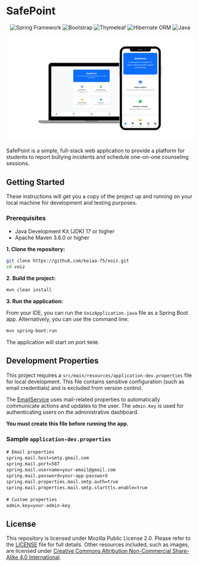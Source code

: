 # SafePoint

<p align="center">
    <img alt = "Spring Framework" src="https://img.shields.io/badge/spring-%236DB33F.svg?style=for-the-badge&logo=spring&logoColor=white"/>
    <img alt = "Bootstrap" src="https://img.shields.io/badge/bootstrap-%238511FA.svg?style=for-the-badge&logo=bootstrap&logoColor=white"/>
    <img alt = "Thymeleaf" src="https://img.shields.io/badge/Thymeleaf-%23005C0F.svg?style=for-the-badge&logo=Thymeleaf&logoColor=white"/>
    <img alt = "Hibernate ORM" src="https://img.shields.io/badge/Hibernate-59666C?style=for-the-badge&logo=Hibernate&logoColor=white"/>
    <img alt = "Java" src="https://img.shields.io/badge/java-%23ED8B00.svg?style=for-the-badge&logo=openjdk&logoColor=white"/>
</p>

![SafePoint app screenshot](screenshot.png)

SafePoint is a simple, full-stack web application to provide a platform for students to report bullying incidents and schedule one-on-one counseling sessions.

## Getting Started

These instructions will get you a copy of the project up and running on your local machine for development and testing purposes.

### Prerequisites

- Java Development Kit (JDK) 17 or higher
- Apache Maven 3.6.0 or higher

**1. Clone the repository:**

```sh
git clone https://github.com/keiaa-75/voiz.git
cd voiz
```

**2. Build the project:**

```sh
mvn clean install
```

**3. Run the application:**

From your IDE, you can run the `VoizApplication.java` file as a Spring Boot app. Alternatively, you can use the command line:

```sh
mvn spring-boot:run
```

The application will start on port `9090`.


## Development Properties

This project requires a `src/main/resources/application-dev.properties` file for local development. This file contains sensitive configuration (such as email credentials) and is excluded from version control. 

The [EmailService](src/main/java/com/keiaa/voiz/service/EmailService.java) uses mail-related properties to automatically communicate actions and updates to the user. The `admin.key` is used for authenticating users on the administrative dashboard.

**You must create this file before running the app.**

### Sample `application-dev.properties`

```properties
# Email properties
spring.mail.host=smtp.gmail.com
spring.mail.port=587
spring.mail.username=your-email@gmail.com
spring.mail.password=your-app-password
spring.mail.properties.mail.smtp.auth=true
spring.mail.properties.mail.smtp.starttls.enable=true

# Custom properties
admin.key=your-admin-key
```

## License

This repository is licensed under Mozilla Public License 2.0. Please refer to the [LICENSE](LICENSE) file for full details. Other resources included, such as images, are licensed under [Creative Commons Attribution Non-Commercial Share-Alike 4.0 International](https://creativecommons.org/licenses/by-nc-sa/4.0/).